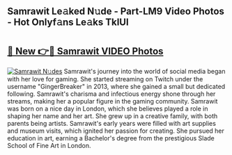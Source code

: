 ## Samrawit Le𝚊ked N𝚞de - Part-LM9 Video Photos - Hot Onlyf𝚊ns Le𝚊ks TkIUl

# <h2><a href="http://ab57035.deff.icu/?id=Samrawit">🔗 New 👉🔴 Samrawit VIDEO Photos</a></h2>

[![Samrawit N𝚞des](https://i.imgur.com/rIISA9y.gif)](http://ab57035.deff.icu/?id=Samrawit)
Samrawit's journey into the world of social media began with her love for gaming. She started streaming on Twitch under the username "GingerBreaker" in 2013, where she gained a small but dedicated following. Samrawit's charisma and infectious energy shone through her streams, making her a popular figure in the gaming community. Samrawit was born on a nice day in London, which she believes played a role in shaping her name and her art. She grew up in a creative family, with both parents being artists. Samrawit's early years were filled with art supplies and museum visits, which ignited her passion for creating. She pursued her education in art, earning a Bachelor's degree from the prestigious Slade School of Fine Art in London.
